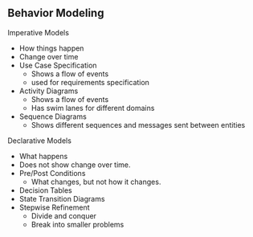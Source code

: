 ## Behavior Modeling

Imperative Models
- How things happen
- Change over time
- Use Case Specification
	- Shows a flow of events
	- used for requirements specification
- Activity Diagrams
	- Shows a flow of events 
	- Has swim lanes for different domains
- Sequence Diagrams
	- Shows different sequences and messages sent between entities

Declarative Models
- What happens
- Does not show change over time.
- Pre/Post Conditions
	- What changes, but not how it changes.
- Decision Tables
- State Transition Diagrams
- Stepwise Refinement
	- Divide and conquer
	- Break into smaller problems
